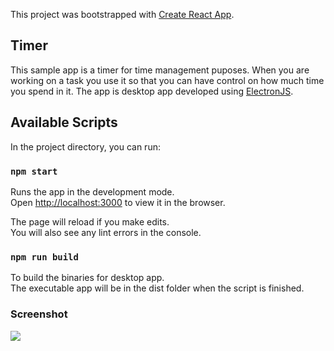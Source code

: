 This project was bootstrapped with [Create React App](https://github.com/facebook/create-react-app).
## Timer

This sample app is a timer for time management puposes. When you are working on a task you use it so that you can have control
on how much time you spend in it. The app is desktop app developed using [ElectronJS](https://www.electronjs.org/).
## Available Scripts

In the project directory, you can run:

### `npm start`

Runs the app in the development mode.<br />
Open [http://localhost:3000](http://localhost:3000) to view it in the browser.

The page will reload if you make edits.<br />
You will also see any lint errors in the console.

### `npm run build`
To build the binaries for desktop app. <br />
The executable app will be in the dist folder when the script is finished.

### Screenshot
![](public/assets/images/screen.png)